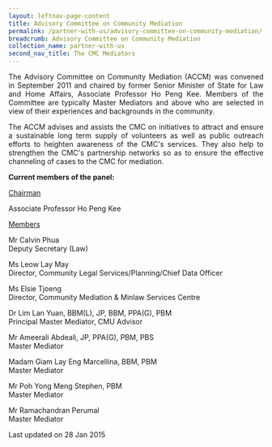 ```yaml
---
layout: leftnav-page-content
title: Advisory Committee on Community Mediation
permalink: /partner-with-us/advisory-committee-on-community-mediation/
breadcrumb: Advisory Committee on Community Mediation
collection_name: partner-with-us
second_nav_title: The CMC Mediators
---
```


<p style="text-align: justify">The Advisory Committee on Community Mediation (ACCM) was convened in September 2011 and chaired by former Senior Minister of State for Law and Home Affairs, Associate Professor Ho Peng Kee. Members of the Committee are typically Master Mediators and above who are selected in view of their experiences and backgrounds in the community.</p>

<p style="text-align: justify">The ACCM advises and assists the CMC on initiatives to attract and ensure a sustainable long term supply of volunteers as well as public outreach efforts to heighten awareness of the CMC's services. They also help to strengthen the CMC's partnership networks so as to ensure the effective channeling of cases to the CMC for mediation.</p>

**Current members of the panel:**

<u>Chairman</u>

Associate Professor Ho Peng Kee

<u>Members</u>     

Mr Calvin Phua<br>
Deputy Secretary (Law)

Ms Leow Lay May<br>
Director, Community Legal Services/Planning/Chief Data Officer

Ms Elsie Tjoeng<br>
Director, Community Mediation & Minlaw Services Centre

Dr Lim Lan Yuan, BBM(L), JP, BBM, PPA(G), PBM<br>
Principal Master Mediator, CMU Advisor

Mr Ameerali Abdeali, JP, PPA(G), PBM, PBS<br>
Master Mediator

Madam Giam Lay Eng Marcellina, BBM, PBM<br>
Master Mediator

Mr Poh Yong Meng Stephen, PBM<br>
Master Mediator 

Mr Ramachandran Perumal<br>
Master Mediator


 <p class="right-side-updated">Last updated on 28 Jan 2015</p>

